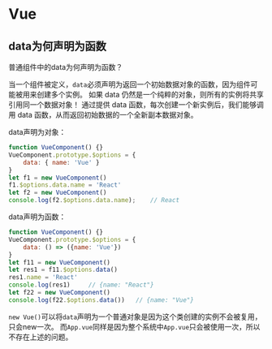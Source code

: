 # Vue

## data为何声明为函数

普通组件中的data为何声明为函数？

当一个组件被定义，`data`必须声明为返回一个初始数据对象的函数，因为组件可能被用来创建多个实例。
如果 data 仍然是一个纯粹的对象，则所有的实例将共享引用同一个数据对象！
通过提供 data 函数，每次创建一个新实例后，我们能够调用 data 函数，从而返回初始数据的一个全新副本数据对象。

data声明为对象：

```js
function VueComponent() {}
VueComponent.prototype.$options = {
    data: { name: 'Vue' }
}
let f1 = new VueComponent()
f1.$options.data.name = 'React'
let f2 = new VueComponent()
console.log(f2.$options.data.name);    // React
```

data声明为函数：

```js
function VueComponent() {}
VueComponent.prototype.$options = {
    data: () => ({name: 'Vue'})
}
let f11 = new VueComponent()
let res1 = f11.$options.data()
res1.name = 'React'
console.log(res1)     // {name: "React"}
let f22 = new VueComponent()
console.log(f22.$options.data())   // {name: "Vue"}
```

`new Vue()`可以将`data`声明为一个普通对象是因为这个类创建的实例不会被复用，只会new一次。
而`App.vue`同样是因为整个系统中`App.vue`只会被使用一次，所以不存在上述的问题。
